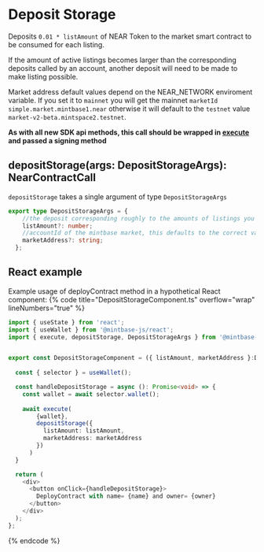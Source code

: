
# Deposit Storage

Deposits `0.01 * listAmount` of NEAR Token to the market smart contract to be consumed for each listing.

If the amount of active listings becomes larger than the corresponding deposits  called by an account, another deposit will need to be made to make listing possible.

Market address default values depend on the NEAR_NETWORK enviroment variable. If you set it to `mainnet` you will get the mainnet `marketId` `simple.market.mintbase1.near` otherwise it will default to the `testnet` value `market-v2-beta.mintspace2.testnet`.

**As with all new SDK api methods, this call should be wrapped in [execute](../#execute) and passed a signing method**

## depositStorage(args: DepositStorageArgs): NearContractCall

`depositStorage` takes a single argument of type `DepositStorageArgs`

```typescript
export type DepositStorageArgs = {
    //the deposit corresponding roughly to the amounts of listings you will be doing
    listAmount?: number;
    //accountId of the mintbase market, this defaults to the correct value depending on the NEAR_NETWORK environment variable
    marketAddress?: string;
  };
```


## React example


Example usage of deployContract method in a hypothetical React component:
{% code title="DepositStorageComponent.ts" overflow="wrap" lineNumbers="true" %}

```typescript
import { useState } from 'react';
import { useWallet } from '@mintbase-js/react';
import { execute, depositStorage, DepositStorageArgs } from '@mintbase-js/sdk';


export const DepositStorageComponent = ({ listAmount, marketAddress }:DepositStorageArgs):JSX.Element => {
  
  const { selector } = useWallet();

  const handleDepositStorage = async (): Promise<void> => {
    const wallet = await selector.wallet();
    
    await execute(
        {wallet},
        depositStorage({
          listAmount: listAmount, 
          marketAddress: marketAddress
        })
      )
  }

  return (
    <div>
      <button onClick={handleDepositStorage}>
        DeployContract with name= {name} and owner= {owner}
      </button>
    </div>
  );
};
```
{% endcode %}